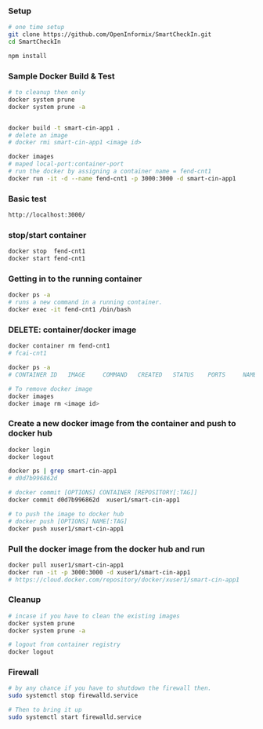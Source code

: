 

### Setup
```bash
# one time setup
git clone https://github.com/OpenInformix/SmartCheckIn.git
cd SmartCheckIn

npm install
```


### Sample Docker Build & Test
```bash
# to cleanup then only
docker system prune
docker system prune -a


docker build -t smart-cin-app1 .
# delete an image
# docker rmi smart-cin-app1 <image id>

docker images
# maped local-port:container-port
# run the docker by assigning a container name = fend-cnt1
docker run -it -d --name fend-cnt1 -p 3000:3000 -d smart-cin-app1
```

### Basic test
```bash
http://localhost:3000/
```


### stop/start container
```bash
docker stop  fend-cnt1
docker start fend-cnt1
```


### Getting in to the running container
```bash
docker ps -a
# runs a new command in a running container.
docker exec -it fend-cnt1 /bin/bash
```

### DELETE: container/docker image
```bash
docker container rm fend-cnt1
# fcai-cnt1

docker ps -a
# CONTAINER ID   IMAGE     COMMAND   CREATED   STATUS    PORTS     NAMES

# To remove docker image
docker images
docker image rm <image id>
```



### Create a new docker image from the container and push to docker hub
```bash
docker login
docker logout

docker ps | grep smart-cin-app1
# d0d7b996862d

# docker commit [OPTIONS] CONTAINER [REPOSITORY[:TAG]]
docker commit d0d7b996862d  xuser1/smart-cin-app1

# to push the image to docker hub
# docker push [OPTIONS] NAME[:TAG]
docker push xuser1/smart-cin-app1
```

### Pull the docker image from the docker hub and run
```bash
docker pull xuser1/smart-cin-app1
docker run -it -p 3000:3000 -d xuser1/smart-cin-app1
# https://cloud.docker.com/repository/docker/xuser1/smart-cin-app1
```


### Cleanup
```bash
# incase if you have to clean the existing images
docker system prune
docker system prune -a

# logout from container registry
docker logout
```



### Firewall
```bash
# by any chance if you have to shutdown the firewall then.
sudo systemctl stop firewalld.service

# Then to bring it up
sudo systemctl start firewalld.service
```

